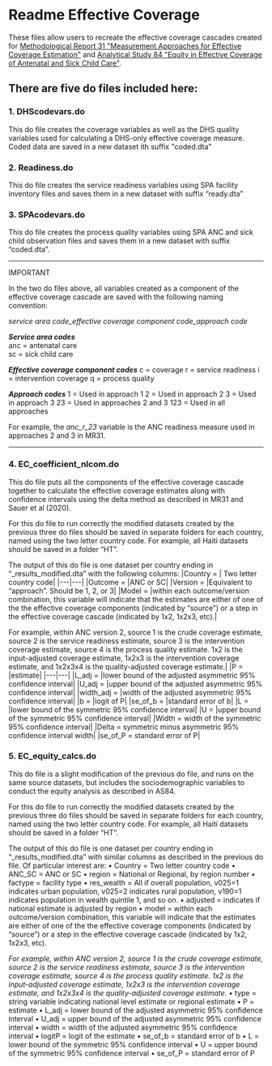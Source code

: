 
# Readme Effective Coverage

These files allow users to recreate the effective coverage cascades created for [Methodological Report 31 "Measurement Approaches for Effective Coverage Estimation"](https://www.dhsprogram.com/publications/publication-mr31-methodological-reports.cfm?csSearch=554290_1) 
and [Analytical Study 84 "Equity in Effective Coverage of Antenatal and Sick Child Care"](https://www.dhsprogram.com/publications/publication-as84-analytical-studies.cfm?csSearch=574585_1).

## There are five do files included here:

### 1. DHScodevars.do
This do file creates the coverage variables as well as the DHS quality variables used for calculating a DHS-only effective coverage measure. Coded data are saved in a new dataset ith suffix "coded.dta"

### 2. Readiness.do
This do file creates the service readiness variables using SPA facility inventory files and saves them in a new dataset with suffix “ready.dta”

### 3. SPAcodevars.do
This do file creates the process quality variables using SPA ANC and sick child observation files and saves them in a new dataset with suffix “coded.dta”.

************************************************************************************
IMPORTANT

In the two do files above, all variables created as a component of the effective coverage cascade are saved with the following naming convention:

*service area code_effective coverage component code_approach code*

***Service area codes***		
anc	= antenatal care		
sc	= sick child care		
				
***Effective coverage component codes***
c	= coverage
r	= service readiness
i	= intervention coverage
q	= process quality

***Approach codes***
1	    = Used in approach 1
2	    = Used in approach 2
3	    = Used in approach 3
23	= Used in approaches 2 and 3
123 = Used in all approaches

For example, the *anc_r_23* variable is the ANC readiness measure used in approaches 2 and 3 in MR31.
************************************************************************************


### 4. EC_coefficient_nlcom.do
This do file puts all the components of the effective coverage cascade together to calculate the effective coverage estimates 
along with confidence intervals using the delta method as described in MR31 and Sauer et al (2020).

For this do file to run correctly the modified datasets created by the previous three do files should be saved in separate folders for each country, named using the two letter country code. For example, all Haiti datasets should be saved in a folder “HT”.

The output of this do file is one dataset per country ending in “_results_modified.dta” with the following columns:
|Country = | Two letter country code| 
|---|---|
|Outcome = |ANC or SC|
|Version = |Equivalent to “approach”. Should be 1, 2, or 3|
|Model = |within each outcome/version combination, this variable will indicate that the estimates are either of one of the the effective coverage components (indicated by “source”) or a step in the effective coverage cascade (indicated by 1x2, 1x2x3, etc).|

For example, within ANC version 2, source 1 is the crude coverage estimate, source 2 is the service readiness estimate, source 3 is the intervention coverage estimate, source 4 is the process quality estimate. 1x2 is the input-adjusted coverage estimate, 1x2x3 is the intervention coverage estimate, and 1x2x3x4 is the quality-adjusted coverage estimate.|
|P = |estimate|
|---|---|
|L_adj = |lower bound of the adjusted asymmetric 95% confidence interval|
|U_adj = |upper bound of the adjusted asymmetric 95% confidence interval|
|width_adj = |width of the adjusted asymmetric 95% confidence interval|
|b = |logit of P|
|se_of_b = |standard error of b|
|L = |lower bound of the symmetric 95% confidence interval|
|U = |upper bound of the symmetric 95% confidence interval|
|Width = width of the symmetric 95% confidence interval|
|Delta = symmetric minus asymmetric 95% confidence interval width|
|se_of_P = standard error of P|

### 5. EC_equity_calcs.do
This do file is a slight modification of the previous do file, and runs on the same source datasets, but includes the sociodemographic variables to conduct the equity analysis as described in AS84.

For this do file to run correctly the modified datasets created by the previous three do files should be saved in separate folders for each country, named using the two letter country code. For example, all Haiti datasets should be saved in a folder “HT”.

The output of this do file is one dataset per country ending in “_results_modified.dta” with similar columns as described in the previous do file. Of particular interest are:
•	Country	=	Two letter country code
•	ANC_SC =	ANC or SC
•	region = National or Regional, by region number
•	factype = facility type
•	res_wealth = All if overall population, v025=1 indicates urban population, v025=2 indicates rural population, v190=1 indicates population in wealth quintile 1, and so on.
•	adjusted = indicates if national estimate is adjusted by region
•	model		=	within each outcome/version combination, this variable will indicate that the estimates are either of one of the the effective coverage components (indicated by “source”) or a step in the effective coverage cascade (indicated by 1x2, 1x2x3, etc). 

*For example, within ANC version 2, source 1 is the crude coverage estimate, source 2 is the service readiness estimate, source 3 is the intervention coverage estimate, source 4 is the process quality estimate. 1x2 is the input-adjusted coverage estimate, 1x2x3 is the intervention coverage estimate, and 1x2x3x4 is the quality-adjusted coverage estimate.*
•	type = string variable indicating national level estimate or regional estimate
•	P		=	estimate
•	L_adj	=		lower bound of the adjusted asymmetric 95% confidence interval
•	U_adj		=	upper bound of the adjusted asymmetric 95% confidence interval
•	width	=	width of the adjusted asymmetric 95% confidence interval
•	logitP = logit of the estimate
•	se_of_b		=	standard error of b
•	L		=	lower bound of the symmetric 95% confidence interval
•	U		=	upper bound of the symmetric 95% confidence interval
•	se_of_P	=		standard error of P




